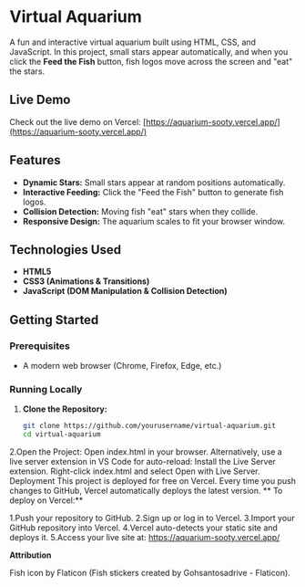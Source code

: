 # Virtual Aquarium

A fun and interactive virtual aquarium built using HTML, CSS, and JavaScript. In this project, small stars appear automatically, and when you click the **Feed the Fish** button, fish logos move across the screen and "eat" the stars.

## Live Demo

Check out the live demo on Vercel: [https://aquarium-sooty.vercel.app/](https://aquarium-sooty.vercel.app/)

## Features

- **Dynamic Stars:** Small stars appear at random positions automatically.
- **Interactive Feeding:** Click the "Feed the Fish" button to generate fish logos.
- **Collision Detection:** Moving fish "eat" stars when they collide.
- **Responsive Design:** The aquarium scales to fit your browser window.

## Technologies Used

- **HTML5**
- **CSS3 (Animations & Transitions)**
- **JavaScript (DOM Manipulation & Collision Detection)**

## Getting Started

### Prerequisites
- A modern web browser (Chrome, Firefox, Edge, etc.)

### Running Locally
1. **Clone the Repository:**
   ```bash
   git clone https://github.com/yourusername/virtual-aquarium.git
   cd virtual-aquarium
   
2.Open the Project:
Open index.html in your browser.
Alternatively, use a live server extension in VS Code for auto-reload:
Install the Live Server extension.
Right-click index.html and select Open with Live Server.
Deployment
This project is deployed for free on Vercel. Every time you push changes to GitHub, Vercel automatically deploys the latest version.
**
To deploy on Vercel:**


1.Push your repository to GitHub.
2.Sign up or log in to Vercel.
3.Import your GitHub repository into Vercel.
4.Vercel auto-detects your static site and deploys it.
5.Access your live site at: https://aquarium-sooty.vercel.app/

**Attribution**

Fish icon by Flaticon (Fish stickers created by Gohsantosadrive - Flaticon).
